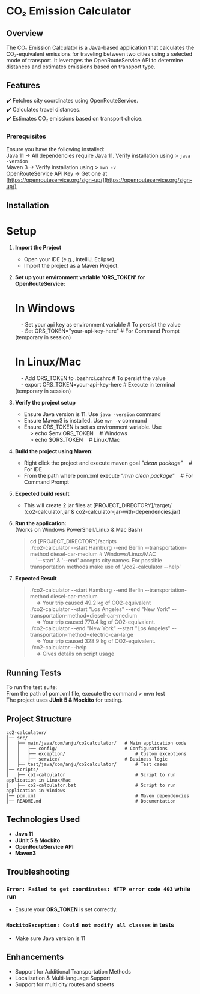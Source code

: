 # CO₂ Emission Calculator

## Overview
The CO₂ Emission Calculator is a Java-based application that calculates the CO₂-equivalent emissions for traveling between two cities using a selected mode of transport. It leverages the OpenRouteService API to determine distances and estimates emissions based on transport type.

## Features
✔️ Fetches city coordinates using OpenRouteService.  
✔️ Calculates travel distances.  
✔️ Estimates CO₂ emissions based on transport choice.  

### Prerequisites
Ensure you have the following installed:  
Java 11 → All dependencies require Java 11. Verify installation using > `java -version`  
Maven 3 → Verify installation using > `mvn -v`  
OpenRouteService API Key → Get one at [https://openrouteservice.org/sign-up/](https://openrouteservice.org/sign-up/)  

## Installation
# Setup
1. **Import the Project**  
	- Open your IDE (e.g., IntelliJ, Eclipse).  
	- Import the project as a Maven Project.  

2. **Set up your environment variable 'ORS_TOKEN' for OpenRouteService:**  
	# In Windows  
	&nbsp;&nbsp;&nbsp;&nbsp;- Set your api key as environment variable 			# To persist the value  
	&nbsp;&nbsp;&nbsp;&nbsp;- Set ORS_TOKEN="your-api-key-here"      				# For Command Prompt (temporary in session)  
	# In Linux/Mac  
	&nbsp;&nbsp;&nbsp;&nbsp;- Add ORS_TOKEN to .bashrc/.cshrc		 			# To persist the value  
	&nbsp;&nbsp;&nbsp;&nbsp;- export ORS_TOKEN=your-api-key-here   				# Execute in terminal  (temporary in session)

3. **Verify the project setup**  
	- Ensure Java version is 11. Use `java -version` command  
	- Ensure Maven3 is installed. Use `mvn -v` command  
	- Ensure ORS_TOKEN is set as environment variable. Use  
	&nbsp;&nbsp;&nbsp;&nbsp;> echo $env:ORS_TOKEN&nbsp;&nbsp;&nbsp;&nbsp;# Windows  
	&nbsp;&nbsp;&nbsp;&nbsp;> echo $ORS_TOKEN&nbsp;&nbsp;&nbsp;&nbsp;# Linux/Mac
  
4. **Build the project using Maven:**  
	- Right click the project and execute maven goal <i>"clean package"</i>&nbsp;&nbsp;&nbsp;&nbsp;# For IDE  
	- From the path where pom.xml execute <i>"mvn clean package"</i>&nbsp;&nbsp;&nbsp;&nbsp;# For Command Prompt  
  
5. **Expected build result**  
	- This will create 2 jar files at [PROJECT_DIRECTORY]/target/  
		(co2-calculator.jar & co2-calculator-jar-with-dependencies.jar)  
	
6. **Run the application:**  
	(Works on Windows PowerShell/Linux & Mac Bash)  
	> cd [PROJECT_DIRECTORY]/scripts  
	> ./co2-calculator --start Hamburg --end Berlin --transportation-method diesel-car-medium 	# Windows/Linux/MAC  
&nbsp;&nbsp;&nbsp;&nbsp;'--start' & '--end' accepts city names. For possible transportation methods make use of './co2-calculator --help' 
7. **Expected Result**  
	> ./co2-calculator --start Hamburg --end Berlin --transportation-method diesel-car-medium  
&nbsp;&nbsp;&nbsp;&nbsp;=> Your trip caused 49.2 kg of CO2-equivalent  
    > ./co2-calculator --start "Los Angeles" --end "New York" --transportation-method=diesel-car-medium  
&nbsp;&nbsp;&nbsp;&nbsp;=> Your trip caused 770.4 kg of CO2-equivalent.  
	> ./co2-calculator --end "New York" --start "Los Angeles" --transportation-method=electric-car-large  
&nbsp;&nbsp;&nbsp;&nbsp;=> Your trip caused 328.9 kg of CO2-equivalent.  
	> ./co2-calculator --help  
&nbsp;&nbsp;&nbsp;&nbsp;=> Gives details on script usage

## Running Tests
To run the test suite:  
From the path of pom.xml file, execute the command > mvn test  
The project uses **JUnit 5 & Mockito** for testing.

## Project Structure
```
co2-calculator/
│── src/
│   ├── main/java/com/anju/co2calculator/  	# Main application code
│   │   ├── config/                      	# Configurations
│   │   ├── exception/                      	# Custom exceptions
│   │   ├── service/                       	# Business logic
│   ├── test/java/com/anju/co2calculator/   	# Test cases
│── scripts/                                 
│   ├── co2-calculator                      	# Script to run application in Linux/Mac
│   ├── co2-calculator.bat                   	# Script to run application in Windows
│── pom.xml                                 	# Maven dependencies
│── README.md                               	# Documentation
```

## Technologies Used
- **Java 11**
- **JUnit 5 & Mockito**
- **OpenRouteService API**
- **Maven3**


## Troubleshooting
### `Error: Failed to get coordinates: HTTP error code 403` while run
- Ensure your **ORS_TOKEN** is set correctly.

### `MockitoException: Could not modify all classes` in tests
- Make sure Java version is 11

## Enhancements
- Support for Additional Transportation Methods
- Localization & Multi-language Support
- Support for multi city routes and streets
  
  
  
  
  
  
  


